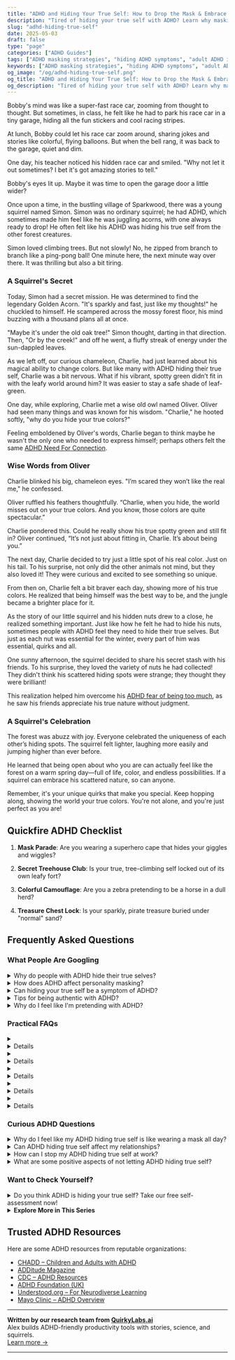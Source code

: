 ```yaml
---
title: "ADHD and Hiding Your True Self: How to Drop the Mask & Embrace Who You Are"
description: "Tired of hiding your true self with ADHD? Learn why masking happens, how it affects your mental health, and ways to live more authentically and confidently."
slug: "adhd-hiding-true-self"
date: 2025-05-03
draft: false
type: "page"
categories: ["ADHD Guides"]
tags: ["ADHD masking strategies", "hiding ADHD symptoms", "adult ADHD identity", "embracing ADHD uniqueness", "ADHD emotional challenges", "ADHD self-expression", "authenticity with ADHD"]
keywords: ["ADHD masking strategies", "hiding ADHD symptoms", "adult ADHD identity", "embracing ADHD uniqueness", "ADHD emotional challenges", "ADHD self-expression", "authenticity with ADHD"]
og_image: "/og/adhd-hiding-true-self.png"
og_title: "ADHD and Hiding Your True Self: How to Drop the Mask & Embrace Who You Are"
og_description: "Tired of hiding your true self with ADHD? Learn why masking happens, how it affects your mental health, and ways to live more authentically and confidently."
---
```



Bobby's mind was like a super-fast race car, zooming from thought to thought. But sometimes, in class, he felt like he had to park his race car in a tiny garage, hiding all the fun stickers and cool racing stripes.

At lunch, Bobby could let his race car zoom around, sharing jokes and stories like colorful, flying balloons. But when the bell rang, it was back to the garage, quiet and dim.

One day, his teacher noticed his hidden race car and smiled. "Why not let it out sometimes? I bet it's got amazing stories to tell."

Bobby's eyes lit up. Maybe it was time to open the garage door a little wider?

Once upon a time, in the bustling village of Sparkwood, there was a young squirrel named Simon. Simon was no ordinary squirrel; he had ADHD, which sometimes made him feel like he was juggling acorns, with one always ready to drop! He often felt like his ADHD was hiding his true self from the other forest creatures.

Simon loved climbing trees. But not slowly! No, he zipped from branch to branch like a ping-pong ball! One minute here, the next minute way over there. It was thrilling but also a bit tiring.

### A Squirrel's Secret

Today, Simon had a secret mission. He was determined to find the legendary Golden Acorn. "It's sparkly and fast, just like my thoughts!" he chuckled to himself. He scampered across the mossy forest floor, his mind buzzing with a thousand plans all at once.

"Maybe it's under the old oak tree!" Simon thought, darting in that direction. Then, "Or by the creek!" and off he went, a fluffy streak of energy under the sun-dappled leaves.

As we left off, our curious chameleon, Charlie, had just learned about his magical ability to change colors. But like many with ADHD hiding their true self, Charlie was a bit nervous. What if his vibrant, spotty green didn’t fit in with the leafy world around him? It was easier to stay a safe shade of leaf-green.

One day, while exploring, Charlie met a wise old owl named Oliver. Oliver had seen many things and was known for his wisdom. "Charlie," he hooted softly, "why do you hide your true colors?"

Feeling emboldened by Oliver's words, Charlie began to think maybe he wasn't the only one who needed to express himself; perhaps others felt the same [ADHD Need For Connection](/pages/adhd-need-for-connection/).

### Wise Words from Oliver

Charlie blinked his big, chameleon eyes. "I’m scared they won’t like the real me," he confessed.

Oliver ruffled his feathers thoughtfully. “Charlie, when you hide, the world misses out on your true colors. And you know, those colors are quite spectacular.”

Charlie pondered this. Could he really show his true spotty green and still fit in? Oliver continued, “It’s not just about fitting in, Charlie. It’s about being you.”

The next day, Charlie decided to try just a little spot of his real color. Just on his tail. To his surprise, not only did the other animals not mind, but they also loved it! They were curious and excited to see something so unique.

From then on, Charlie felt a bit braver each day, showing more of his true colors. He realized that being himself was the best way to be, and the jungle became a brighter place for it.

As the story of our little squirrel and his hidden nuts drew to a close, he realized something important. Just like how he felt he had to hide his nuts, sometimes people with ADHD feel they need to hide their true selves. But just as each nut was essential for the winter, every part of him was essential, quirks and all.

One sunny afternoon, the squirrel decided to share his secret stash with his friends. To his surprise, they loved the variety of nuts he had collected! They didn't think his scattered hiding spots were strange; they thought they were brilliant!

This realization helped him overcome his [ADHD fear of being too much](/pages/adhd-fear-of-being-too-much/), as he saw his friends appreciate his true nature without judgment.

### A Squirrel's Celebration

The forest was abuzz with joy. Everyone celebrated the uniqueness of each other’s hiding spots. The squirrel felt lighter, laughing more easily and jumping higher than ever before.

He learned that being open about who you are can actually feel like the forest on a warm spring day—full of life, color, and endless possibilities. If a squirrel can embrace his scattered nature, so can anyone.

Remember, it's your unique quirks that make you special. Keep hopping along, showing the world your true colors. You're not alone, and you're just perfect as you are!

## Quickfire ADHD Checklist

1. **Mask Parade**: Are you wearing a superhero cape that hides your giggles and wiggles?

2. **Secret Treehouse Club**: Is your true, tree-climbing self locked out of its own leafy fort?

3. **Colorful Camouflage**: Are you a zebra pretending to be a horse in a dull herd?

4. **Treasure Chest Lock**: Is your sparkly, pirate treasure buried under "normal" sand?

## Frequently Asked Questions



### What People Are Googling

<details><summary>Why do people with ADHD hide their true selves?</summary><p>People with ADHD might sometimes hide their true selves as a way to fit in or avoid judgment. It's not uncommon to feel a bit unsure about how others will react to the unique ways ADHD can manifest, like impulsivity or forgetfulness. This coping mechanism is often about protecting oneself from misunderstandings or stigma. Remember, it's okay to be your authentic self, and finding supportive environments and communities where you can be open about your ADHD can be incredibly freeing and affirming.</p></details>
<details><summary>How does ADHD affect personality masking?</summary><p>Absolutely, that's a great question to explore! ADHD can sometimes lead individuals to mask their true selves, often because they might feel the need to fit into social norms or expectations that don't naturally align with their ADHD traits. This can be exhausting and might make someone feel like they're always playing a role rather than just being themselves. The key is to find supportive environments and relationships where you can be your genuine self, quirks and all, which is both more comfortable and authentic.</p></details>
<details><summary>Can hiding your true self be a symptom of ADHD?</summary><p>Absolutely, and you're not alone in feeling that way. Many people with ADHD sometimes hide their true selves, often as a way to cope with past experiences where their ADHD traits were not accepted or understood. This can be a form of self-protection, helping to avoid judgment or negative feedback. It's important to find supportive spaces and relationships where you can be your authentic self, and remember, your unique qualities are worth celebrating!</p></details>
<details><summary>Tips for being authentic with ADHD?</summary><p>Absolutely, embracing your authentic self with ADHD is both empowering and liberating! Start by recognizing and valuing your unique ADHD traits, which might include your creativity, empathy, and ability to think outside the box. It's also helpful to communicate openly about your needs and boundaries, which not only fosters understanding but also builds deeper connections with others. And remember, it's perfectly okay to tailor your environment and routines in ways that align with how you work best – this is your personal authenticity shining through!</p></details>
<details><summary>Why do I feel like I'm pretending with ADHD?</summary><p>Feeling like you're pretending, or experiencing what’s often called "impostor syndrome," is surprisingly common among adults with ADHD. This might stem from years of developing coping strategies that mask your ADHD traits, which can make you feel like you're not being your genuine self. Remember, ADHD varies widely from person to person, so there isn't a single, correct way to experience it. It's totally okay to acknowledge this feeling, and talking about it with friends, support groups, or a therapist can really help you see that your feelings and experiences are valid.</p></details>



### Practical FAQs

<details><summary><details>What are the common signs of ADHD hiding true self in adults?<p>Adults with ADHD often mask their symptoms and true feelings to fit into social and professional settings. Common signs include overcompensating through perfectionism, avoiding social interactions, and frequently changing jobs or hobbies to avoid feelings of failure or boredom.</p></details></summary><p>It's really insightful that you're looking into how adults with ADHD might mask their true selves. Often, they might lean into perfectionism, trying to make sure everything is just right to avoid criticism or feeling inadequate. Social avoidance is also common, as it can be a way to dodge situations that feel overwhelming or where they fear their symptoms might be noticed. Also, you might notice a pattern of frequently switching jobs or hobbies, which can be a way to cope with boredom or to escape environments where they feel they can't succeed. It's all about finding strategies to navigate daily challenges while trying to fit in.</p></details>
<details><summary><details>How does ADHD hiding true self affect relationships?<p>When someone with ADHD hides their true self, it can lead to misunderstandings and conflicts in relationships. They might struggle with communicating their needs and feelings, leading to frustration for both parties. This can also cause the individual with ADHD to feel isolated or misunderstood.</p></details></summary><p>It's really tough when someone feels they have to hide their true self, isn't it? For those with ADHD, not sharing the full picture of who they are can make relationships a bit tricky. It can lead to misunderstandings or even resentment because communication isn’t as open as it could be. Remember, being open about your ADHD can help build stronger, more understanding connections with others. It’s all about finding a comfortable way to share your experiences and needs.</p></details>
<details><summary><details>Can therapy help with ADHD hiding true self?<p>Yes, therapy can be very beneficial for individuals with ADHD who feel the need to mask their authentic selves. Cognitive Behavioral Therapy (CBT) and other forms of psychotherapy can help address the reasons behind the hiding, improve self-esteem, and develop more authentic ways of interacting with others.</p></details></summary><p>Absolutely, therapy can be a wonderful space to explore and rediscover your true self, especially when you're dealing with ADHD. It's common to feel the need to mask or hide certain aspects of yourself, and therapy, particularly Cognitive Behavioral Therapy (CBT), can really help unravel those feelings. It aims to boost your self-esteem and helps in crafting more genuine interactions with others. It’s like having a supportive guide as you journey towards being more authentically you in your daily life.</p></details>
<details><summary><details>What strategies can help in managing ADHD hiding true self at work?<p>Strategies to manage ADHD and reduce the need for hiding one's true self at work include setting clear personal goals, using organizational tools, seeking accommodations like a quiet workspace, and possibly disclosing ADHD to trusted coworkers or supervisors to foster understanding and support.</p></details></summary><p>Absolutely, finding comfort in being your true self at work while managing ADHD can indeed be a delicate balance. Setting personal goals can help you stay focused and track your progress, which is incredibly satisfying. Organizational tools, whether they're apps, planners, or lists, can also be lifesavers in keeping you on track in a busy work environment. If you feel safe, sharing your ADHD with trusted colleagues or supervisors can open up a network of support — remember, you're not alone, and accommodations like a quieter workspace can make a substantial difference in your day-to-day success.</p></details>
<details><summary><details>Is ADHD hiding true self linked to other mental health issues?<p>Yes, hiding one's true self with ADHD is often linked to additional mental health issues such as anxiety and depression. The stress of constant masking can exacerbate these conditions, making it important to address all aspects of mental health in treatment.</p></details></summary><p>Absolutely, hiding your true self when you have ADHD can indeed be linked to other mental health challenges, like anxiety and depression. This happens because constantly masking or trying to fit into a mold that doesn't feel natural can really weigh on you, emotionally and mentally. It's like carrying a heavy backpack every day, which naturally makes the journey tougher. Recognizing and addressing this aspect of your experience is crucial in treatment, as it helps lighten that load and brings more ease to your daily life.</p></details>



### Curious ADHD Questions

<details><summary>Why do I feel like my ADHD hiding true self is like wearing a mask all day?</summary><p>It's completely understandable to feel that way. Many people with ADHD often feel they need to mask their symptoms to fit into various social or professional settings, fearing that their true self might not be as accepted. This masking can be exhausting, like carrying around a heavy shield all day, just to feel 'normal' or meet others' expectations. Remember, your true self, ADHD and all, is unique and valuable, and it’s okay to slowly let the mask down with people who support and appreciate the real you.</p></details>
<details><summary>Can ADHD hiding true self affect my relationships?</summary><p>Absolutely, it can be really challenging when you feel you need to mask or hide your true self, especially when it comes to ADHD. This might make you feel like you're not fully connecting with others or being authentic in your relationships, which can be pretty exhausting and isolating. Remember, sharing your authentic self allows for deeper connections and can help others understand your unique perspective and needs. It's okay to take small steps towards sharing more about your ADHD with people you trust, and remember, you deserve to be loved and accepted just as you are!</p></details>
<details><summary>How can I stop my ADHD hiding true self at work?</summary><p>It's completely understandable to feel like you need to mask your true self, especially in a workplace setting. One helpful step is to start small by sharing aspects of your true self or your ADHD experiences with a trusted coworker who can offer support. Over time, as you build confidence and gauge the environment, you might find it easier to be more open with others. Remember, being authentic is a journey, not a race, so take it at a pace that feels comfortable for you.</p></details>
<details><summary>What are some positive aspects of not letting ADHD hiding true self?</summary><p>Embracing your true self with ADHD can be wonderfully liberating! It allows you to celebrate your unique strengths, like creativity, empathy, and the ability to think outside the box. Being open about your ADHD can also foster deeper connections with others who appreciate your authentic self and understand your journey. Plus, it paves the way for a supportive environment where you can thrive, both personally and professionally. Isn't it comforting to know that by being yourself, you're also encouraging others to be accepting and supportive?</p></details>



### Want to Check Yourself?

<details><summary>Do you think ADHD is hiding your true self? Take our free self-assessment now!</summary><p>Absolutely, many people with ADHD find that their symptoms can sometimes obscure their full potential or true selves. It's not uncommon to feel like there's a vibrant, creative, or more focused you that gets overshadowed by the challenges ADHD brings. Taking a self-assessment can be a great first step in understanding how ADHD might be affecting you and uncovering more about your unique strengths and talents. It’s a cozy, self-reflective journey worth embarking on, and we’re here to support you every step of the way!</p></details>

<script type="application/ld+json">
{
  "@context": "https://schema.org",
  "@type": "FAQPage",
  "mainEntity": [
    {
      "@type": "Question",
      "name": "Why do people with ADHD hide their true selves?",
      "acceptedAnswer": {
        "@type": "Answer",
        "text": "People with ADHD might sometimes hide their true selves as a way to fit in or avoid judgment. It's not uncommon to feel a bit unsure about how others will react to the unique ways ADHD can manifest, like impulsivity or forgetfulness. This coping mechanism is often about protecting oneself from misunderstandings or stigma. Remember, it's okay to be your authentic self, and finding supportive environments and communities where you can be open about your ADHD can be incredibly freeing and affirming."
      }
    },
    {
      "@type": "Question",
      "name": "How does ADHD affect personality masking?",
      "acceptedAnswer": {
        "@type": "Answer",
        "text": "Absolutely, that's a great question to explore! ADHD can sometimes lead individuals to mask their true selves, often because they might feel the need to fit into social norms or expectations that don't naturally align with their ADHD traits. This can be exhausting and might make someone feel like they're always playing a role rather than just being themselves. The key is to find supportive environments and relationships where you can be your genuine self, quirks and all, which is both more comfortable and authentic."
      }
    },
    {
      "@type": "Question",
      "name": "Can hiding your true self be a symptom of ADHD?",
      "acceptedAnswer": {
        "@type": "Answer",
        "text": "Absolutely, and you're not alone in feeling that way. Many people with ADHD sometimes hide their true selves, often as a way to cope with past experiences where their ADHD traits were not accepted or understood. This can be a form of self-protection, helping to avoid judgment or negative feedback. It's important to find supportive spaces and relationships where you can be your authentic self, and remember, your unique qualities are worth celebrating!"
      }
    },
    {
      "@type": "Question",
      "name": "Tips for being authentic with ADHD?",
      "acceptedAnswer": {
        "@type": "Answer",
        "text": "Absolutely, embracing your authentic self with ADHD is both empowering and liberating! Start by recognizing and valuing your unique ADHD traits, which might include your creativity, empathy, and ability to think outside the box. It's also helpful to communicate openly about your needs and boundaries, which not only fosters understanding but also builds deeper connections with others. And remember, it's perfectly okay to tailor your environment and routines in ways that align with how you work best \u2013 this is your personal authenticity shining through!"
      }
    },
    {
      "@type": "Question",
      "name": "Why do I feel like I'm pretending with ADHD?",
      "acceptedAnswer": {
        "@type": "Answer",
        "text": "Feeling like you're pretending, or experiencing what\u2019s often called \"impostor syndrome,\" is surprisingly common among adults with ADHD. This might stem from years of developing coping strategies that mask your ADHD traits, which can make you feel like you're not being your genuine self. Remember, ADHD varies widely from person to person, so there isn't a single, correct way to experience it. It's totally okay to acknowledge this feeling, and talking about it with friends, support groups, or a therapist can really help you see that your feelings and experiences are valid."
      }
    }
  ]
}
</script>
<script type="application/ld+json">
{
  "@context": "https://schema.org",
  "@type": "Article",
  "author": {
    "@type": "Person",
    "name": "QuirkyLabs",
    "url": "https://quirkylabs.ai/about"
  },
  "headline": "ADHD hiding true self: \"Unmasking Joy: Embrace Your True Self Beyond ADHD!\"",
  "mainEntityOfPage": "https://blog.quirkylabs.ai/pages/adhd-hiding-true-self/",
  "datePublished": "2025-05-03"
}
</script>
<script type="application/ld+json">
{
  "@context": "https://schema.org",
  "@type": "BreadcrumbList",
  "itemListElement": [
    {
      "@type": "ListItem",
      "position": 1,
      "name": "Home",
      "item": "https://quirkylabs.ai/"
    },
    {
      "@type": "ListItem",
      "position": 2,
      "name": "Blog",
      "item": "https://blog.quirkylabs.ai/"
    },
    {
      "@type": "ListItem",
      "position": 3,
      "name": "ADHD hiding true self: \"Unmasking Joy: Embrace Your True Self Beyond ADHD!\"",
      "item": "https://blog.quirkylabs.ai/pages/adhd-hiding-true-self/"
    }
  ]
}
</script>

<details>
<summary><strong>Explore More in This Series</strong></summary>

- [Adhd Fear Of Being Too Much](/pages/adhd-fear-of-being-too-much/)
- [Adhd Intense Emotions Alone](/pages/adhd-intense-emotions-alone/)
- [Adhd Connection Overwhelm](/pages/adhd-connection-overwhelm/)
- [Adhd Feel Alone](/pages/adhd-feel-alone/)
- [Adhd Nobody Gets My Brain](/pages/adhd-nobody-gets-my-brain/)
- [Adhd Rejection Sensitivity](/pages/adhd-rejection-sensitivity/)
- [Adhd Need For Connection](/pages/adhd-need-for-connection/)
- [Adhd Too Weird To Be Loved](/pages/adhd-too-weird-to-be-loved/)
</details>



## Trusted ADHD Resources

Here are some ADHD resources from reputable organizations:

- [CHADD – Children and Adults with ADHD](https://chadd.org)
- [ADDitude Magazine](https://www.additudemag.com)
- [CDC – ADHD Resources](https://www.cdc.gov/ncbddd/adhd)
- [ADHD Foundation (UK)](https://www.adhdfoundation.org.uk)
- [Understood.org – For Neurodiverse Learning](https://www.understood.org)
- [Mayo Clinic – ADHD Overview](https://www.mayoclinic.org/diseases-conditions/adhd)


---

**Written by our research team from [QuirkyLabs.ai](https://quirkylabs.ai)**  
Alex builds ADHD-friendly productivity tools with stories, science, and squirrels.  
[Learn more →](https://quirkylabs.ai)

---